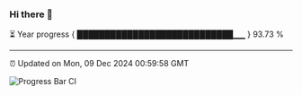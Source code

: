 ### Hi there 👋

⏳ Year progress { ████████████████████████████▁▁ } 93.73 %

---

⏰ Updated on Mon, 09 Dec 2024 00:59:58 GMT

![Progress Bar CI](https://github.com/code-lakshay/GitHub-Actions-Demo/workflows/Progress%20Bar%20CI/badge.svg)
